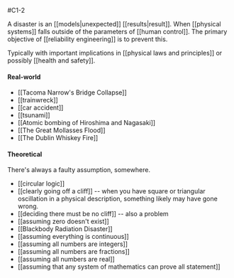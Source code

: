 #C1-2 

A disaster is an [[models|unexpected]] [[results|result]]. When [[physical systems]] falls outside of the parameters of [[human control]]. The primary objective of [[reliability engineering]] is to prevent this.

Typically with important implications in [[physical laws and principles]] or possibly [[health and safety]].

#### Real-world
- [[Tacoma Narrow's Bridge Collapse]]
- [[trainwreck]]
- [[car accident]]
- [[tsunami]]
- [[Atomic bombing of Hiroshima and Nagasaki]]
- [[The Great Mollasses Flood]]
- [[The Dublin Whiskey Fire]]

#### Theoretical
There's always a faulty assumption, somewhere.
- [[circular logic]]
- [[clearly going off a cliff]] -- when you have square or triangular oscillation in a physical description, something likely may have gone wrong.
- [[deciding there must be no cliff]] -- also a problem
- [[assuming zero doesn't exist]]
- [[Blackbody Radiation Disaster]]
- [[assuming everything is continuous]]
- [[assuming all numbers are integers]]
- [[assuming all numbers are fractions]]
- [[assuming all numbers are real]]
- [[assuming that any system of mathematics can prove all statement]]


